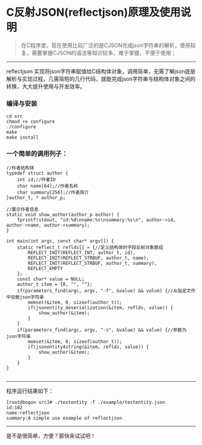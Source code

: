 # C反射JSON(reflectjson)原理及使用说明

> 在C程序里，现在使用比较广泛的是CJSON完成json字符串的解析，使用较复，需要掌握CJSON的语法等知识较多，难于掌握，不便于使用；
***
reflectjson 实现将json字符串赋值给C结构体对象，调用简单，无需了解json底层解析与实现过程，几需简短的几行代码，就能完成json字符串与结构体对象之间的转换，大大提升使用与开发效率。

### 编译与安装
```
cd src
chmod +x configure
./configure
make
make install
```
### 一个简单的调用列子：
```
//作者结构体
typedef struct author {
    int id;//作者ID
    char name[64];//作者名称
    char summary[256];//作者简介
}author_t, * author_p;

//展示作者信息
static void show_author(author_p author) {
    fprintf(stdout, "id:%d\nname:%s\nsummary:%s\n", author->id, author->name, author->summary);
}

int main(int argc, const char* argv[]) {
    static reflect_t reflds[] = {//定义结构体的字段反射对象数组
        REFLECT_INIT(REFLECT_INT, author_t, id),
        REFLECT_INIT(REFLECT_STRBUF, author_t, name),
        REFLECT_INIT(REFLECT_STRBUF, author_t, summary),
        REFLECT_EMPTY
    };
    const char* value = NULL;
    author_t item = {0, "", ""};
    if(parameters_find(argc, argv, "-f", &value) && value) {//从指定文件中加载json字符串
        memset(&item, 0, sizeof(author_t));
        if(jsonentity_deserialization(&item, reflds, value)) {
            show_author(&item);
        }
    }
    if(parameters_find(argc, argv, "-s", &value) && value) {//参数为json字符串
        memset(&item, 0, sizeof(author_t));
        if(jsonentity4string(&item, reflds, value)) {
            show_author(&item);
        }
    }
}


```
****
程序运行结果如下：
```
[root@bogon src]# ./testentity -f ./example/testentity.json 
id:102
name:reflectjson
summary:A simple use example of reflectjson
```
****

是不是很简单，方便？那快来试试吧！

